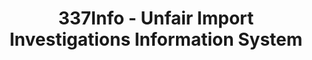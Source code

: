 ---
layout: default
bigquery: https://console.cloud.google.com/bigquery?p=patents-public-data&d=usitc_investigations&page=dataset&project=sheets-management-319211
citation: US International Trade Commission 337Info Unfair Import Investigations Information
  System
contributors: US International Trade Comission
cost: None
description: US International Trade Commission 337Info Unfair Import Investigations
  Information System contains data on investigations done under Section 337. Section
  337 declares the infringement of certain statutory intellectual property rights
  and other forms of unfair competition in import trade to be unlawful practices.
  Most Section 337 investigations involve allegations of patent or registered trademark
  infringement.
documentation: FAQ and tutorial available on the site
last_edit: 04/07/2022, 11:40:25
location: https://pubapps2.usitc.gov/337external/
maintained_by: US International Trade Comission
schema_fields:
- teoIdDueDate
- finalDetViolation
- currentActiveALJ
- trademarkNumbers
- title
- ouiiParticipation
- gcAttorney
- investigationNo
- finalIdOnViolationIssue
- ouiiAttorney
- dateCreated
- cafcAppeals
- complainant
- aljAssigned
- scheduledEndDateEvidHear
- startDateMarkmanHearing
- currentStatus
- dateComplaintFiled
- invUnfairAct
- patentNumbers
- investigationType
- internalRemand
- targetDate
- dateOfPublicationFrNotice
- lastUpdated
- scheduledStartDateEvidHear
- id
- teoIdIssueDate
- docketNo
- markmanHearing
- patentNumber
- endDateMarkmanHearing
- issueDateOtherNonFinal
- actualEndDateEvidHear
- htsNumbers
- respondent
- teoProceedingInvolved
- finalDetNoViolation
- finalIdOnViolationDue
- investigationTermDate
- teoReliefGranted
- publication_number
- actualStartDateEvidHear
- copyrightNumbers
shortname: unfair_import_investigations
tags:
- import
- legal
- trade
timeframe: 2008-2021 (prior to 2008 downloadable as a JSON file)
title: 337Info - Unfair Import Investigations Information System
uuid: 2721f5ec-e599-4890-9265-9706719fc71e
---